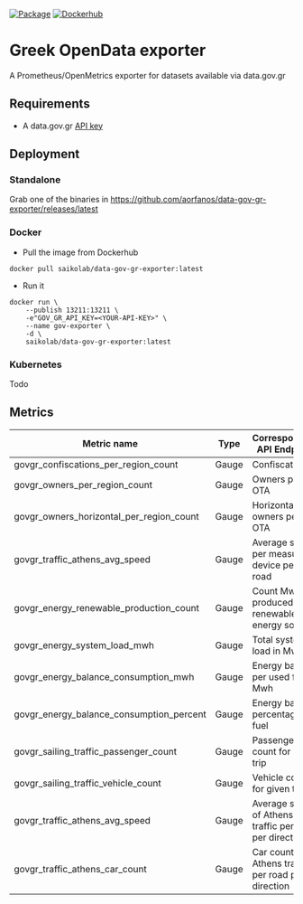 [![Package](https://github.com/aorfanos/data-gov-gr-exporter/actions/workflows/package.yaml/badge.svg)](https://github.com/aorfanos/data-gov-gr-exporter/actions/workflows/package.yaml)
[![Dockerhub](https://github.com/aorfanos/data-gov-gr-exporter/actions/workflows/dockerhub.yaml/badge.svg)](https://github.com/aorfanos/data-gov-gr-exporter/actions/workflows/dockerhub.yaml)
# Greek OpenData exporter

A Prometheus/OpenMetrics exporter for datasets available via data.gov.gr

## Requirements

- A data.gov.gr [API key](https://www.data.gov.gr/token/)

## Deployment

### Standalone

Grab one of the binaries in https://github.com/aorfanos/data-gov-gr-exporter/releases/latest

### Docker

- Pull the image from Dockerhub
```shell
docker pull saikolab/data-gov-gr-exporter:latest
```

- Run it
```shell
docker run \
    --publish 13211:13211 \
    -e"GOV_GR_API_KEY=<YOUR-API-KEY>" \
    --name gov-exporter \
    -d \
    saikolab/data-gov-gr-exporter:latest
```

### Kubernetes
Todo


## Metrics

| Metric name              | Type  | Corresponding API Endpoint  | Collector |
|--------------------------|-------|-----------------------------|-----------|
| govgr_confiscations_per_region_count     | Gauge |    Confiscations    | property |
| govgr_owners_per_region_count | Gauge |   Owners per OTA  | property |
| govgr_owners_horizontal_per_region_count | Gauge |   Horizontal owners per OTA  | property |
| govgr_traffic_athens_avg_speed | Gauge |   Average speed per measuring device per road  | property |
| govgr_energy_renewable_production_count | Gauge |   Count Mwh produced from renewable energy sources  | energy |
| govgr_energy_system_load_mwh | Gauge |   Total system load in Mwh  | energy |
| govgr_energy_balance_consumption_mwh | Gauge |   Energy balance per used fuel in Mwh  | energy |
| govgr_energy_balance_consumption_percent | Gauge |   Energy balance percentage per fuel  | energy |
| govgr_sailing_traffic_passenger_count | Gauge |   Passenger count for given trip  | sailing |
| govgr_sailing_traffic_vehicle_count | Gauge |   Vehicle count for given trip  | sailing |
| govgr_traffic_athens_avg_speed | Gauge |   Average speed of Athens traffic  per road per direction | sailing |
| govgr_traffic_athens_car_count | Gauge |   Car count of Athens traffic per road  per direction | sailing |
